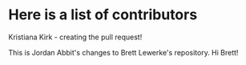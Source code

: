 # Here is a list of contributors


Kristiana Kirk - creating the pull request!

This is Jordan Abbit's changes to Brett Lewerke's repository. Hi Brett!
